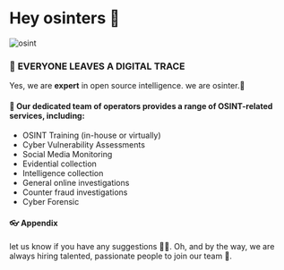 # Hey osinters 👋

 ![osint](https://user-images.githubusercontent.com/72320688/166096370-c935270b-a8d7-4a6d-a4b1-57c354c42374.jpg)


### 👣 __EVERYONE LEAVES A DIGITAL TRACE__
Yes, we are __expert__ in open source intelligence. we are osinter.🚀

#### 🦦 Our dedicated team of operators provides a range of OSINT-related services, including:
- OSINT Training (in-house or virtually)
- Cyber Vulnerability Assessments
- Social Media Monitoring
- Evidential collection
- Intelligence collection
- General online investigations
- Counter fraud investigations
- Cyber Forensic

#### 👓 Appendix
let us know if you have any suggestions 🙇‍♂️. Oh, and by the way, we are always hiring talented, passionate people to join our team 🙌.
